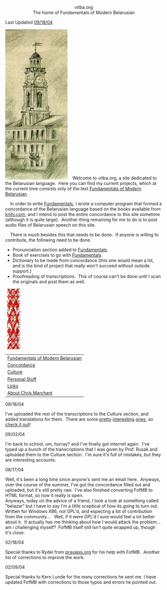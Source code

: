 <div style="text-align: center;">

vitba.org  
<span class="small"><span class="small">The home of Fundamentals of
Modern Belarusian</span></span>  

</div>

  
  
Last Updated [09/18/04](#091804)  
  
  
![Ratusha](ratusha.jpg)    Welcome to vitba.org, a site dedicated to the
Belarusian language.  Here you can find my current projects, which at
the current time consists only of the text
[<span style="text-decoration: underline;">Fundamentals of Modern
Belarusian</span>](fofmb/fofmb.html).  
  
    In order to write
[<span style="text-decoration: underline;">Fundamentals</span>](fofmb/fofmb.html),
I wrote a computer program that formed a concordance of the Belarusian
language based on the books available from
[knihi.com](http://www.knihi.com/), and I intend to post the entire
concordance to this site sometime (although it is quite large).  Another
thing remaining for me to do is to post audio files of Belarusian speech
on this site.  
  
    There is much besides this that needs to be done.  If anyone is
willing to contribute, the following need to be done.  

  - Pronunciation section added to
    [<span style="text-decoration: underline;">Fundamentals</span>](fofmb/fofmb.html).
  - Book of exercises to go with
    [<span style="text-decoration: underline;">Fundamentals</span>](fofmb/fofmb.html).
  - Dictionary to be made from concordance (this one would mean a lot,
    and is the kind of project that really won't succeed without outside
    support.)
  - Proofreading of transcriptions.  This of course can't be done until
    I scan the originals and post them as well.  

![banner](banner.jpg) <span class="small"></span>
<span class="small"></span> <span class="small"></span>
<span class="small"></span>

<table>
<colgroup>
<col style="width: 100%" />
</colgroup>
<tbody>
<tr class="odd">
<td><a href="fofmb/fofmb.html">Fundamentals of Modern Belarusian</a><br />
</td>
</tr>
<tr class="even">
<td><a href="concordance/concordance.html">Concordance</a><br />
</td>
</tr>
<tr class="odd">
<td><a href="culture/culture.html"><span style="text-decoration: underline;">Culture</span></a><br />
</td>
</tr>
<tr class="even">
<td><a href="movies/thugggs.html"><span style="text-decoration: underline;">Personal Stuff</span></a><br />
</td>
</tr>
<tr class="odd">
<td><a href="links.html">Links</a><br />
</td>
</tr>
<tr class="even">
<td><a href="aboutthe/chris_marchant.html">About Chris Marchant<br />
</a></td>
</tr>
</tbody>
</table>

  
  
<span id="091804"></span>09/18/04  
  
I've uploaded the rest of the transcriptions to the Culture section, and
added translations for them.  There are some
[pretty](culture/transcriptions/dzyonnik_5_brygady/lyric_lyonya.html)
[interesting](culture/transcriptions/dzyonnik_5_brygady/text_4.html)
[ones](culture/transcriptions/dzyonnik_5_brygady/vyalikaya_vobryna_village.html),
so [check it
out](culture/transcriptions/dzyonnik_5_brygady/fifth_brigade.html)\!  
  
09/02/04  
  
I'm back to school, um, hurray? and I've finally got internet again. 
I've typed up a bunch of the transcriptions that I was given by Prof.
Rusak and uploaded them to the Culture section.  I'm sure it's full of
mistakes, but they are interesting accounts.  
  
  
08/17/04  
  
Well, it's been a long time since anyone's sent me an email here. 
Anyways, over the course of the summer, I've got the concordance filled
out and uploaded, but it's still pretty raw.  I've also finished
converting FofMB to HTML format, so now it really is open.  
Anyways, today on the advice of a friend, I took a look at something
called "belazar" but I have to say I'm a little sceptical of how its
going to turn out.  Written for Windows X86, not GPL'd, and expecting a
lot of contribution from the community...   Well, if it were GPL'd I
sure would feel a lot better about it.  It actually has me thinking
about how I would attack the problem...  am i challenging myself?  FofMB
itself still isn't quite wrapped up, though it's close.  
  
  
02/18/04  
  
Special thanks to Rydel from [pravapis.org](http://www.pravapis.org/)
for his help with FofMB.  Another list of corrections to improve the
work.  
  
  
02/09/04  
  
Special thanks to Kern Lunde for the many corrections he sent me. I have
updated FofMB with corrections to those typos and errors he pointed
out.
